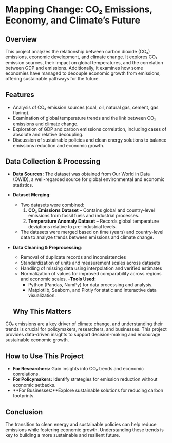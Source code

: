 # Mapping Change: CO₂ Emissions, Economy, and Climate’s Future

## Overview

This project analyzes the relationship between carbon dioxide (CO₂) emissions, economic development, and climate change. It explores CO₂ emission sources, their impact on global temperatures, and the correlation between GDP and emissions. Additionally, it examines how some economies have managed to decouple economic growth from emissions, offering sustainable pathways for the future.

## Features 

- Analysis of CO₂ emission sources (coal, oil, natural gas, cement, gas flaring).
- Examination of global temperature trends and the link between CO₂ emissions and climate change.
- Exploration of GDP and carbon emissions correlation, including cases of absolute and relative decoupling.
- Discussion of sustainable policies and clean energy solutions to balance emissions reduction and economic growth.

## Data Collection & Processing

- **Data Sources:**
The dataset was obtained from Our World in Data (OWID), a well-regarded source for global environmental and economic statistics.
- **Dataset Merging**:
  - Two datasets were combined:
    1. **CO₂ Emissions Dataset** – Contains global and country-level emissions from fossil fuels and industrial processes.
    2. **Temperature Anomaly Dataset** – Records global temperature deviations relative to pre-industrial levels.
  - The datasets were merged based on time (years) and country-level data to analyze trends between emissions and climate change.
- **Data Cleaning & Preprocessing**:
   - Removal of duplicate records and inconsistencies
   - Standardization of units and measurement scales across datasets
   - Handling of missing data using interpolation and verified estimates
   - Normalization of values for improved comparability across regions and economic scales.
  -**Tools Used:**
     - Python (Pandas, NumPy) for data processing and analysis.
     - Matplotlib, Seaborn, and Plotly for static and interactive data visualization.

  ## Why This Matters
CO₂ emissions are a key driver of climate change, and understanding their trends is crucial for policymakers, researchers, and businesses. This project provides data-driven insights to support decision-making and encourage sustainable economic growth.

## How to Use This Project
- **For Researchers:** Gain insights into CO₂ trends and economic correlations.
- **For Policymakers:** Identify strategies for emission reduction without economic setbacks.
- **For Businesses:**Explore sustainable solutions for reducing carbon footprints.

## Conclusion
The transition to clean energy and sustainable policies can help reduce emissions while fostering economic growth. Understanding these trends is key to building a more sustainable and resilient future.








